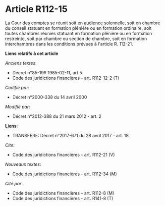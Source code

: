 # Article R112-15

La Cour des comptes se réunit soit en audience solennelle, soit en chambre du conseil statuant en formation plénière ou en
formation ordinaire, soit toutes chambres réunies statuant en formation plénière ou en formation restreinte, soit par chambre
ou section de chambre, soit en formation interchambres dans les conditions prévues à l'article R. 112-21.

**Liens relatifs à cet article**

_Anciens textes_:

  - Décret n°85-199 1985-02-11, art 5
  - Code des juridictions financières - art. R112-12-2 (T)

_Codifié par_:

  - Décret n°2000-338 du 14 avril 2000

_Modifié par_:

  - Décret n°2012-388  du 21 mars 2012 - art. 2

**Liens**:

  - TRANSFERE: Décret n°2017-671 du 28 avril 2017 - art. 18

_Cite_:

  - Code des juridictions financières - art. R112-21 (V)

_Nouveaux textes_:

  - Code des juridictions financières - art. R112-34 (M)

_Cité par_:

  - Code des juridictions financières - art. R112-8 (M)
  - Code des juridictions financières - art. R141-8 (T)

